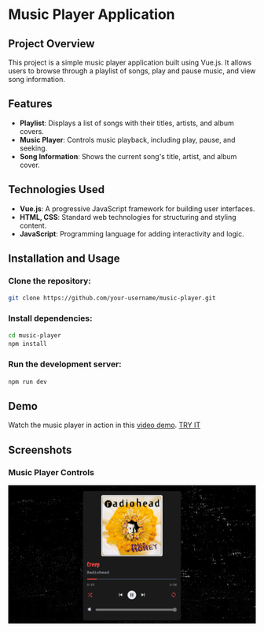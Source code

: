 # Music Player Application

## Project Overview

This project is a simple music player application built using Vue.js. It allows users to browse through a playlist of songs, play and pause music, and view song information.

## Features

- **Playlist**: Displays a list of songs with their titles, artists, and album covers.
- **Music Player**: Controls music playback, including play, pause, and seeking.
- **Song Information**: Shows the current song's title, artist, and album cover.

## Technologies Used

- **Vue.js**: A progressive JavaScript framework for building user interfaces.
- **HTML, CSS**: Standard web technologies for structuring and styling content.
- **JavaScript**: Programming language for adding interactivity and logic.

## Installation and Usage

### Clone the repository:

```bash
git clone https://github.com/your-username/music-player.git
```

### Install dependencies:

```bash
cd music-player
npm install
```

### Run the development server:

```bash
npm run dev
```

## Demo

Watch the music player in action in this [video demo](https://drive.google.com/file/d/1Cl60nXTx5jBawtHa-u5kJ_GN27cwQSJy/view?usp=sharing).
[TRY IT](https://chocolaz.github.io/Punktify/)

## Screenshots

### Music Player Controls

![Music Player Controls](src/assets/demo/player.png)
